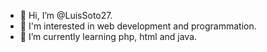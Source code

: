 - 👋 Hi, I’m @LuisSoto27.
- 👀 I'm interested in web development and programmation.
- 🌱 I’m currently learning php, html and java.

<!---
LuisSoto27/LuisSoto27 is a ✨ special ✨ repository because its `README.md` (this file) appears on your GitHub profile.
You can click the Preview link to take a look at your changes.
--->
